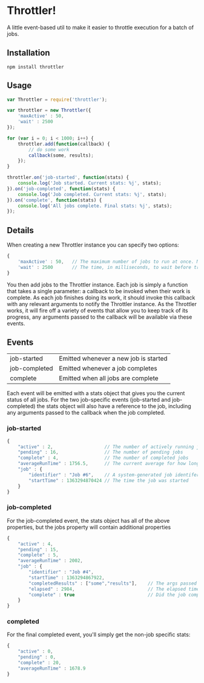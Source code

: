# Throttler!

A little event-based util to make it easier to throttle execution for a batch of jobs.

## Installation

```
npm install throttler
```

## Usage

```javascript
var Throttler = require('throttler');

var throttler = new Throttler({
	'maxActive' : 50,
	'wait' : 2500
});

for (var i = 0; i < 1000; i++) {
	throttler.add(function(callback) {
		// do some work
		callback(some, results);
	});
}

throttler.on('job-started', function(stats) {
	console.log('Job started. Current stats: %j', stats);
}).on('job-completed', function(stats) {
	console.log('Job completed. Current stats: %j', stats);
}).on('complete', function(stats) {
	console.log('All jobs complete. Final stats: %j', stats);
});
````

## Details

When creating a new Throttler instance you can specify two options:

```javascript
{
	'maxActive' : 50,	// The maximum number of jobs to run at once. Must be specified
	'wait' : 2500 		// The time, in milliseconds, to wait before trying to run more jobs if maxActive jobs are currently running
}
```

You then add jobs to the Throttler instance. Each job is simply a function that takes a single parameter: a callback to be invoked when their work is complete. As each job finishes doing its work, it should invoke this callback with any relevant arguments to notify the Throttler instance. As the Throttler works, it will fire off a variety of events that allow you to keep track of its progress, any arguments passed to the callback will be available via these events.

## Events

<table>
    <tr>
        <td>job-started</td>
		<td>Emitted whenever a new job is started</td>
    </tr>
    <tr>
        <td>job-completed</td>
		<td>Emitted whenever a job completes</td>
    </tr>
    <tr>
        <td>complete</td>
		<td>Emitted when all jobs are complete</td>
    </tr>
</table>

Each event will be emitted with a stats object that gives you the current status of all jobs. For the two job-specific events (job-started and job-completed) the stats object will also have a reference to the job, including any arguments passed to the callback when the job completed.

### job-started
```javascript
{
	"active" : 2,					// The number of actively running jobs
	"pending" : 16,					// The number of pending jobs
	"complete" : 4,					// The number of completed jobs
	"averageRunTime" : 1756.5,		// The current average for how long each job takes to complete, in milliseconds
	"job" : {
		"identifier" : "Job #6",	// A system-generated job identifer
		"startTime" : 1363294870424	// The time the job was started
	}
}
```

### job-completed

For the job-completed event, the stats object has all of the above properties, but the jobs property will contain additional properties

```javascript
{
	"active" : 4,
	"pending" : 15,
	"complete" : 5,
	"averageRunTime" : 2002,
	"job" : {
		"identifier" : "Job #4",
		"startTime" : 1363294867922,
		"completedResults" : ["some","results"],	// The args passed to the callback when the job completed
		"elapsed" : 2984,							// The elapsed time to run the job, in milliseconds
		"complete" : true							// Did the job complete, will always be true here
	}
}
```

### completed

For the final completed event, you'll simply get the non-job specific stats:

```javascript
{
	"active" : 0,
	"pending" : 0,
	"complete" : 20,
	"averageRunTime" : 1678.9
}
```